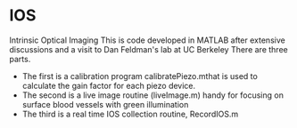 # IOS
Intrinsic Optical Imaging
This is code developed in MATLAB after extensive discussions and a visit to Dan Feldman's lab at UC Berkeley
There are three parts. 
- The first is a calibration program calibratePiezo.mthat is used to calculate the gain factor for each piezo device.  
- The second is a live image routine (liveImage.m) handy for focusing on surface blood vessels with green illumination
- The third is a real time IOS collection routine, RecordIOS.m
